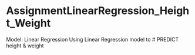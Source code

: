 # AssignmentLinearRegression_Height_Weight
Model: Linear Regression
Using Linear Regression model to # PREDICT height & weight

